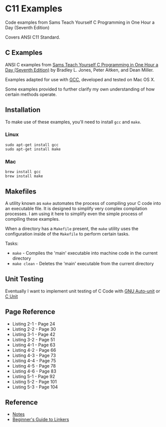 # C11 Examples

Code examples from Sams Teach Yourself C Programming in One Hour a Day (Seventh Edition)

Covers ANSI C11 Standard.

## C Examples

ANSI C examples from
[Sams Teach Yourself C Programming in One Hour a Day (Seventh Edition)](https://www.amazon.com/Sams-Teach-Yourself-Programming-Hour/dp/0789751992/)
by Bradley L. Jones, Peter Aitken, and Dean Miller.

Examples adapted for use with [GCC](https://en.wikipedia.org/wiki/GNU_Compiler_Collection), developed and tested on Mac OS X.

Some examples provided to further clarify my own understanding of
how certain methods operate.

## Installation

To make use of these examples, you'll need to install `gcc` and `make`.

### Linux

```shell
sudo apt-get install gcc
sudo apt-get install make
```

### Mac

```shell
brew install gcc
brew install make
```

## Makefiles

A utility known as `make` automates the process of compiling your
C code into an executable file. It is designed to simplify very complex
compilation processes. I am using it here to simplify even
the simple process of compiling these examples.

When a directory has a `Makefile` present, the `make` utility
uses the configuration inside of the `Makefile` to perform certain tasks.

Tasks:

* `make` - Compiles the 'main' executable into machine code in the current directory
* `make clean` - Deletes the 'main' executable from the current directory

## Unit Testing

Eventually I want to implement unit testing of C Code with
[GNU Auto-unit](http://autounit.tigris.org/) or [C Unit](http://cunit.sourceforge.net/)

## Page Reference

* Listing 2-1 - Page 24
* Listing 2-2 - Page 30
* Listing 3-1 - Page 42
* Listing 3-2 - Page 51
* Listing 4-1 - Page 63
* Listing 4-2 - Page 66
* Listing 4-3 - Page 73
* Listing 4-4 - Page 75
* Listing 4-5 - Page 78
* Listing 4-6 - Page 83
* Listing 5-1 - Page 92
* Listing 5-2 - Page 101
* Listing 5-3 - Page 104

## Reference

* [Notes](docs/notes.md)
* [Beginner's Guide to Linkers](https://www.lurklurk.org/linkers/linkers.html)

